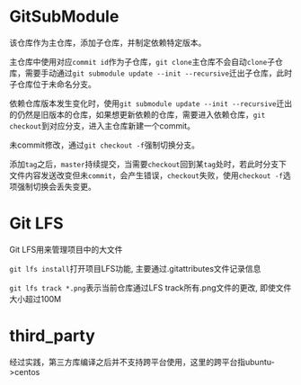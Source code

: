 # GitSubModule

该仓库作为主仓库，添加子仓库，并制定依赖特定版本。

主仓库中使用对应`commit id`作为子仓库，`git clone`主仓库不会自动`clone`子仓库，需要手动通过`git submodule update --init --recursive`迁出子仓库，此时子仓库位于未命名分支。

依赖仓库版本发生变化时，使用`git submodule update --init --recursive`迁出的仍然是旧版本的仓库，如果想更新依赖的仓库，需要进入依赖仓库，`git checkout`到对应分支，进入主仓库新建一个commit。

未commit修改，通过`git checkout -f`强制切换分支。

添加`tag`之后，`master`持续提交，当需要`checkout`回到某`tag`处时，若此时分支下文件内容发送改变但未`commit`，会产生错误，`checkout`失败，使用`checkout -f`选项强制切换会丢失变更。

# Git LFS

Git LFS用来管理项目中的大文件

`git lfs install`打开项目LFS功能, 主要通过.gitattributes文件记录信息

`git lfs track *.png`表示当前仓库通过LFS track所有.png文件的更改, 即使文件大小超过100M

# third_party

经过实践，第三方库编译之后并不支持跨平台使用，这里的跨平台指ubuntu->centos

